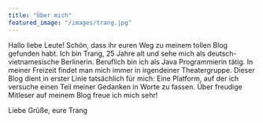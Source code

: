 ```yaml
---
title: "Über mich"
featured_image: "/images/trang.jpg"
---
```


Hallo liebe Leute! Schön, dass ihr euren Weg zu meinem tollen Blog gefunden habt. Ich bin Trang, 25 Jahre alt und sehe mich als deutsch-vietnamesische Berlinerin. Beruflich bin ich als Java Programmierin tätig. In meiner Freizeit findet man mich immer in irgendeiner Theatergruppe. Dieser Blog dient in erster Linie tatsächlich für mich: Eine Platform, auf der ich versuche einen Teil meiner Gedanken in Worte zu fassen. Über freudige Mitleser auf meinem Blog freue ich mich sehr!

Liebe Grüße,
eure Trang
